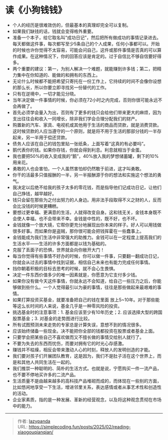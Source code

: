 # 读《小狗钱钱》


-   个人的经历是很难效仿的，但最基本的真理却完全可以复制。
-   如果我们缺钱的话，钱就会变得格外重要。
-   准备一个本子，给它取名叫“成功日记”，然后把所有做成功的事情记录进去。每天都做这件事，每次都写至少5条自己的个人成果，任何小事都可以。开始的时候也许你觉得不太容易，可能会问自己，这件或那件事情是否真的可以算作成果。在这种情况下，你的回答应该是肯定的。过于自信比不够自信要好得多。
-   两个重要的建议：第一，为别人解决一个难题，就能赚到许多钱；第二，把精力集中在你知道的、能做的和拥有的东西上。
-   无论什么时候都不能把希望只寄托在一份工作上，它持续的时间不会像你设想的那么长，所以你要立即寻找另一份替代的工作。
-   只有在逆境中，一切才能见分晓。
-   当年决定做一件事情的时候，你必须在72小时之内完成，否则你很可能永远不会再做了。
-   首先必须学会量入为出，否则有了更多的钱只会给他们带来更大的麻烦，因为支出往往会和收入一同增长，除非我们学会合理分配我们的财产。
-   购置新的汽车、家具、电视机或其他用于生活的商品而贷款，就是消费贷款。这时候贷款的人应当遵守的一个原则，就是将不用于生活的那部分钱的一半存起来，另一半用于偿还贷款。
-   债务人应该在自己的钱包里贴一张纸条，上面写着“这真的有必要吗”。
-   鹅代表你的钱。如果你存钱，你就会得到利息。利息就相当于金蛋。
-   我也要把50%的收入变成我的“鹅”，40%放入我的梦想储蓄罐，剩下的10%用来花。
-   勇敢的人也会害怕，一个人虽然害怕却仍然敢于前进，这才叫勇敢。
-   你干的活最多只值报酬的一半，另一半报酬源于你的想法和实施这个想法的勇气。
-   我决定以后绝不给我的孩子太多的零花钱，而是指导他们记成功日记，让他们自己挣钱，越早越好。
-   钱只会留在那些为之付出努力的人身边。用非法手段取得不义之财的人，反而会比没钱的时候更糟糕。
-   要想过更幸福、更满意的生活，人就得改变自身。这和钱无关，金钱本身既不会使人幸福，也不会带来不幸。金钱是中性的，既不好，也不坏。
-   金钱就像一个放大镜，它帮你更充分地展现出你本来的样子。好人可以用钱做很多好事。而如果你是盗贼，那你很可能会把钱挥霍在一些蠢事上。
-   金钱能成为我们生活中非常强大的助推力。金钱可以在一定程度上提高我们的生活水平——生活的许多方面都是以钱为基础的。
-   克服了丢面子的恐惧，世界就会向你敞开大门！
-   每当你觉得有些事情不好办的时候，你可以做一件事，只要翻一翻成功日记，你就会从过去的事情中找到证据，相信自己未来也有能力完成任何事情。
-   挡你朝着积极的目标去思考的时候，就不会心生畏惧。
-   决定一件东西价值多少的唯一因素就是，你愿意为它支付多少钱。
-   如果你没有做今天这件事情，你就永远不会知道，给自己一些压力之后，你能够做到些什么。一个人觉得最引以为豪的事情，往往是那些做起来最艰难的事情。
-   如果打算投资买基金，就要准备把自己的钱在里面 放上5~10年。对于那些能等这么长时间的人来说，基金几乎是一种零风险的投资。
-   挑选基金时的注意事项：1. 基金应该至少有10年历史；2. 应该选择大型的跨国股票基金；3. 对基金的走势图进行比较。
-   所有试图预测未来走势的专家总是计算失误，意想不到的情况很多。
-   应该始终储备一些现金。决不能把你全部的钱都投资在股票或者基金上面。
-   只要学会把某些自己不喜欢做而又不擅长做的事情交给别人就行了。
-   不要为失去的东西而忧伤，而要对拥有它的时光心存感激。
-   赚钱并不枯燥，相反会带来激动人心的时刻，释放人的发明创造的才能。
-   我们要对孩子们开展团队教育，这是因为，我们不是肚子活在这个世界上，而是和其他人共同生活在一起的。
-   我们推崇一种聪明的、简朴的生活方式。也就是说，宁愿购买一件一流产品，也不要不停地买许多的二流产品。
-   生活质量不是由越来越多的高科技产品堆砌而成的，而体现在一些别的方面，比如悠闲地享受一下生活，增进邻里关系，表达感情或者从事艺术性和创造性的活动。
-   企业家素质，指的是一种发展、革新的经营观念，以及将这种观念贯彻在市场中的能力。


---

> 作者: [lazypanda](https://github.com/wanghuibin0)  
> URL: https://simplecoding.fun/posts/2025/02/reading-xiaogouqianqian/  

